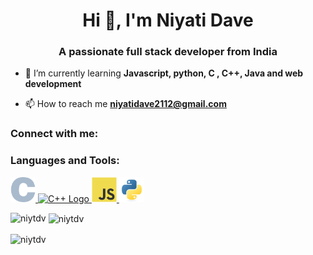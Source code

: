 <h1 align="center">Hi 👋, I'm Niyati Dave</h1>
<h3 align="center">A passionate full stack developer from India</h3>
<!-- <p align="left"> <img src="https://komarev.com/ghpvc/?username=niytdv&label=Profile%20views&color=0e75b6&style=flat" alt="niytdv" /> </p> -->

- 🌱 I’m currently learning **Javascript, python, C , C++, Java and web development**

- 📫 How to reach me **niyatidave2112@gmail.com**

<h3 align="left">Connect with me:</h3>
<p align="left">
</p>

<h3 align="left">Languages and Tools:</h3>
<p align="left"> <a href="https://www.cprogramming.com/" target="_blank" rel="noreferrer"> <img src="https://raw.githubusercontent.com/devicons/devicon/master/icons/c/c-original.svg" alt="c" width="40" height="40"/> </a> <a  href="https://www.cppprogramming.com/" target="_blank" rel="noreferrer"> <img src="https://raw.githubusercontent.com/isocpp/logos/master/cpp_logo.png" alt="C++ Logo" width="40" height="40" /> </a> <a  href="https://developer.mozilla.org/en-US/docs/Web/JavaScript" target="_blank" rel="noreferrer"> <img src="https://raw.githubusercontent.com/devicons/devicon/master/icons/javascript/javascript-original.svg" alt="javascript" width="40" height="40"/> </a> <a  href="https://www.python.org" target="_blank" rel="noreferrer"> <img src="https://raw.githubusercontent.com/devicons/devicon/master/icons/python/python-original.svg" alt="python" width="40" height="40"/> </a> </p>

<p><img align="left" src="https://github-readme-stats.vercel.app/api/top-langs?username=niytdv&show_icons=true&locale=en&layout=compact" alt="niytdv" /></p>

<p>&nbsp;<img align="center" src="https://github-readme-stats.vercel.app/api?username=niytdv&show_icons=true&locale=en" alt="niytdv" /></p>

<p><img align="center" src="https://github-readme-streak-stats.herokuapp.com/?user=niytdv&" alt="niytdv" /></p>
